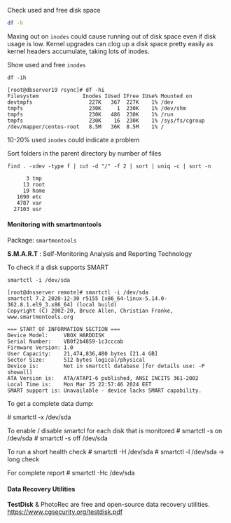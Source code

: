 
Check used and free disk space

```bash
df -h
```

Maxing out on `inodes` could cause running out of disk space even if disk usage is low.
Kernel upgrades can clog up a disk space pretty easily as kernel headers accumulate, taking lots of inodes. 

Show used and free `inodes`

```
df -ih
```

```
[root@dbserver19 rsync]# df -hi
Filesystem              Inodes IUsed IFree IUse% Mounted on
devtmpfs                  227K   367  227K    1% /dev
tmpfs                     230K     1  230K    1% /dev/shm
tmpfs                     230K   486  230K    1% /run
tmpfs                     230K    16  230K    1% /sys/fs/cgroup
/dev/mapper/centos-root   8.5M   36K  8.5M    1% /
```

10-20% used `inodes` could indicate a problem

Sort folders in the parent directory by number of files

```
find . -xdev -type f | cut -d "/" -f 2 | sort | uniq -c | sort -n
```

```
      3 tmp
     13 root
     19 home
   1690 etc
   4787 var
  27103 usr
```
#### Monitoring with smartmontools

Package: 
`smartmontools`

**S.M.A.R.T** : Self-Monitoring Analysis and Reporting Technology

To check if a disk supports SMART

```
smartctl -i /dev/sda
```

```
[root@dnsserver remote]# smartctl -i /dev/sda
smartctl 7.2 2020-12-30 r5155 [x86_64-linux-5.14.0-362.8.1.el9_3.x86_64] (local build)
Copyright (C) 2002-20, Bruce Allen, Christian Franke, www.smartmontools.org

=== START OF INFORMATION SECTION ===
Device Model:     VBOX HARDDISK
Serial Number:    VB0f2b4859-1c3cccab
Firmware Version: 1.0
User Capacity:    21,474,836,480 bytes [21.4 GB]
Sector Size:      512 bytes logical/physical
Device is:        Not in smartctl database [for details use: -P showall]
ATA Version is:   ATA/ATAPI-6 published, ANSI INCITS 361-2002
Local Time is:    Mon Mar 25 22:57:46 2024 EET
SMART support is: Unavailable - device lacks SMART capability.
```

To get a complete data dump:

\# smartctl -x /dev/sda

To enable / disable smartcl for each disk that is monitored
\# smartctl -s on /dev/sda
\# smartctl -s off /dev/sda

To run a short health check
\# smartctl -H /dev/sda
\# smartctl -l /dev/sda -> long check

For complete report
\# smartctl -Hc /dev/sda
#### Data Recovery Utilities

**TestDisk** & PhotoRec are free and open-source data recovery utilities. 
https://www.cgsecurity.org/testdisk.pdf
